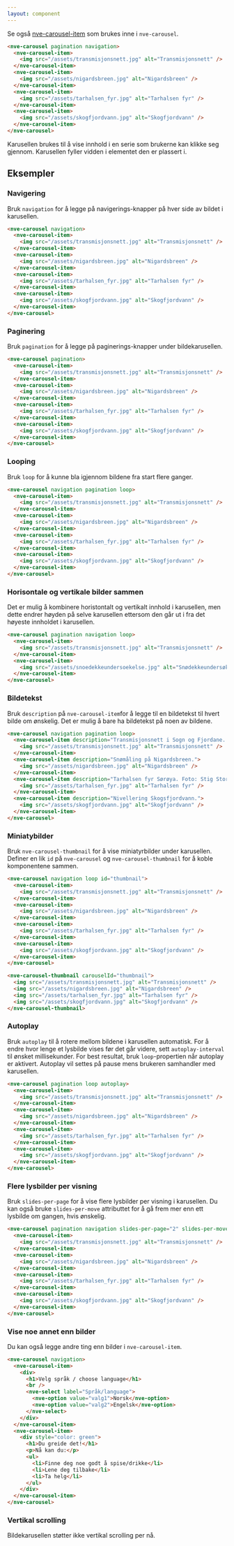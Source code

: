 ```yaml
---
layout: component
---
```


Se også [nve-carousel-item](./nve-carousel-item.html) som brukes inne i `nve-carousel`.

<CodeExamplePreview>

```html
<nve-carousel pagination navigation>
  <nve-carousel-item>
    <img src="/assets/transmisjonsnett.jpg" alt="Transmisjonsnett" />
  </nve-carousel-item>
  <nve-carousel-item>
    <img src="/assets/nigardsbreen.jpg" alt="Nigardsbreen" />
  </nve-carousel-item>
  <nve-carousel-item>
    <img src="/assets/tarhalsen_fyr.jpg" alt="Tarhalsen fyr" />
  </nve-carousel-item>
  <nve-carousel-item>
    <img src="/assets/skogfjordvann.jpg" alt="Skogfjordvann" />
  </nve-carousel-item>
</nve-carousel>
```

</CodeExamplePreview>

Karusellen brukes til å vise innhold i en serie som brukerne kan klikke seg gjennom. Karusellen fyller vidden i elementet den er plassert i.

## Eksempler

### Navigering

Bruk `navigation` for å legge på navigerings-knapper på hver side av bildet i karusellen.
<CodeExamplePreview>

```html
<nve-carousel navigation>
  <nve-carousel-item>
    <img src="/assets/transmisjonsnett.jpg" alt="Transmisjonsnett" />
  </nve-carousel-item>
  <nve-carousel-item>
    <img src="/assets/nigardsbreen.jpg" alt="Nigardsbreen" />
  </nve-carousel-item>
  <nve-carousel-item>
    <img src="/assets/tarhalsen_fyr.jpg" alt="Tarhalsen fyr" />
  </nve-carousel-item>
  <nve-carousel-item>
    <img src="/assets/skogfjordvann.jpg" alt="Skogfjordvann" />
  </nve-carousel-item>
</nve-carousel>
```

</CodeExamplePreview>

### Paginering

Bruk `pagination` for å legge på paginerings-knapper under bildekarusellen.

<CodeExamplePreview>

```html
<nve-carousel pagination>
  <nve-carousel-item>
    <img src="/assets/transmisjonsnett.jpg" alt="Transmisjonsnett" />
  </nve-carousel-item>
  <nve-carousel-item>
    <img src="/assets/nigardsbreen.jpg" alt="Nigardsbreen" />
  </nve-carousel-item>
  <nve-carousel-item>
    <img src="/assets/tarhalsen_fyr.jpg" alt="Tarhalsen fyr" />
  </nve-carousel-item>
  <nve-carousel-item>
    <img src="/assets/skogfjordvann.jpg" alt="Skogfjordvann" />
  </nve-carousel-item>
</nve-carousel>
```

</CodeExamplePreview>

### Looping

Bruk `loop` for å kunne bla igjennom bildene fra start flere ganger.

<CodeExamplePreview>

```html
<nve-carousel navigation pagination loop>
  <nve-carousel-item>
    <img src="/assets/transmisjonsnett.jpg" alt="Transmisjonsnett" />
  </nve-carousel-item>
  <nve-carousel-item>
    <img src="/assets/nigardsbreen.jpg" alt="Nigardsbreen" />
  </nve-carousel-item>
  <nve-carousel-item>
    <img src="/assets/tarhalsen_fyr.jpg" alt="Tarhalsen fyr" />
  </nve-carousel-item>
  <nve-carousel-item>
    <img src="/assets/skogfjordvann.jpg" alt="Skogfjordvann" />
  </nve-carousel-item>
</nve-carousel>
```

</CodeExamplePreview>

### Horisontale og vertikale bilder sammen

Det er mulig å kombinere horistontalt og vertikalt innhold i karusellen, men dette endrer høyden på selve karusellen ettersom den går ut i fra det høyeste innholdet i karusellen.

<CodeExamplePreview>

```html
<nve-carousel pagination navigation loop>
  <nve-carousel-item>
    <img src="/assets/transmisjonsnett.jpg" alt="Transmisjonsnett" />
  </nve-carousel-item>
  <nve-carousel-item>
    <img src="/assets/snoedekkeundersoekelse.jpg" alt="Snødekkeundersøkelse" />
  </nve-carousel-item>
</nve-carousel>
```

</CodeExamplePreview>

### Bildetekst

Bruk `description` på `nve-carousel-item`for å legge til en bildetekst til hvert bilde om ønskelig. Det er mulig å bare ha bildetekst på noen av bildene.

<CodeExamplePreview>

```html
<nve-carousel navigation pagination loop>
  <nve-carousel-item description="Transmisjonsnett i Sogn og Fjordane. Foto: Velaug Amalie Mook.">
    <img src="/assets/transmisjonsnett.jpg" alt="Transmisjonsnett" />
  </nve-carousel-item>
  <nve-carousel-item description="Snømåling på Nigardsbreen.">
    <img src="/assets/nigardsbreen.jpg" alt="Nigardsbreen" />
  </nve-carousel-item>
  <nve-carousel-item description="Tarhalsen fyr Sørøya. Foto: Stig Storheil.">
    <img src="/assets/tarhalsen_fyr.jpg" alt="Tarhalsen fyr" />
  </nve-carousel-item>
  <nve-carousel-item description="Nivellering Skogsfjordvann.">
    <img src="/assets/skogfjordvann.jpg" alt="Skogfjordvann" />
  </nve-carousel-item>
</nve-carousel>
```

</CodeExamplePreview>

### Miniatybilder

Bruk `nve-carousel-thumbnail` for å vise miniatyrbilder under karusellen. Definer en lik `id` på `nve-carousel` og `nve-carousel-thumbnail` for å koble komponentene sammen.

<CodeExamplePreview>

```html
<nve-carousel navigation loop id="thumbnail">
  <nve-carousel-item>
    <img src="/assets/transmisjonsnett.jpg" alt="Transmisjonsnett" />
  </nve-carousel-item>
  <nve-carousel-item>
    <img src="/assets/nigardsbreen.jpg" alt="Nigardsbreen" />
  </nve-carousel-item>
  <nve-carousel-item>
    <img src="/assets/tarhalsen_fyr.jpg" alt="Tarhalsen fyr" />
  </nve-carousel-item>
  <nve-carousel-item>
    <img src="/assets/skogfjordvann.jpg" alt="Skogfjordvann" />
  </nve-carousel-item>
</nve-carousel>

<nve-carousel-thumbnail carouselId="thumbnail">
  <img src="/assets/transmisjonsnett.jpg" alt="Transmisjonsnett" />
  <img src="/assets/nigardsbreen.jpg" alt="Nigardsbreen" />
  <img src="/assets/tarhalsen_fyr.jpg" alt="Tarhalsen fyr" />
  <img src="/assets/skogfjordvann.jpg" alt="Skogfjordvann" />
</nve-carousel-thumbnail>
```

</CodeExamplePreview>

### Autoplay

Bruk `autoplay` til å rotere mellom bildene i karusellen automatisk. For å endre hvor lenge et lysbilde vises før det går videre, sett `autoplay-interval` til ønsket millisekunder. For best resultat, bruk `loop`-propertien når autoplay er aktivert. Autoplay vil settes på pause mens brukeren samhandler med karusellen.

<CodeExamplePreview>

```html
<nve-carousel pagination loop autoplay>
  <nve-carousel-item>
    <img src="/assets/transmisjonsnett.jpg" alt="Transmisjonsnett" />
  </nve-carousel-item>
  <nve-carousel-item>
    <img src="/assets/nigardsbreen.jpg" alt="Nigardsbreen" />
  </nve-carousel-item>
  <nve-carousel-item>
    <img src="/assets/tarhalsen_fyr.jpg" alt="Tarhalsen fyr" />
  </nve-carousel-item>
  <nve-carousel-item>
    <img src="/assets/skogfjordvann.jpg" alt="Skogfjordvann" />
  </nve-carousel-item>
</nve-carousel>
```

</CodeExamplePreview>

### Flere lysbilder per visning

Bruk `slides-per-page` for å vise flere lysbilder per visning i karusellen. Du kan også bruke `slides-per-move` attributtet for å gå frem mer enn ett lysbilde om gangen, hvis ønskelig.

<CodeExamplePreview>

```html
<nve-carousel pagination navigation slides-per-page="2" slides-per-move="2">
  <nve-carousel-item>
    <img src="/assets/transmisjonsnett.jpg" alt="Transmisjonsnett" />
  </nve-carousel-item>
  <nve-carousel-item>
    <img src="/assets/nigardsbreen.jpg" alt="Nigardsbreen" />
  </nve-carousel-item>
  <nve-carousel-item>
    <img src="/assets/tarhalsen_fyr.jpg" alt="Tarhalsen fyr" />
  </nve-carousel-item>
  <nve-carousel-item>
    <img src="/assets/skogfjordvann.jpg" alt="Skogfjordvann" />
  </nve-carousel-item>
</nve-carousel>
```

</CodeExamplePreview>

### Vise noe annet enn bilder

Du kan også legge andre ting enn bilder i `nve-carousel-item`.

<CodeExamplePreview>

```html
<nve-carousel navigation>
  <nve-carousel-item>
    <div>
      <h1>Velg språk / choose language</h1>
      <br />
      <nve-select label="Språk/language">
        <nve-option value="valg1">Norsk</nve-option>
        <nve-option value="valg2">Engelsk</nve-option>
      </nve-select>
    </div>
  </nve-carousel-item>
  <nve-carousel-item>
    <div style="color: green">
      <h1>Du greide det!</h1>
      <p>Nå kan du:</p>
      <ul>
        <li>Finne deg noe godt å spise/drikke</li>
        <li>Lene deg tilbake</li>
        <li>Ta helg</li>
      </ul>
    </div>
  </nve-carousel-item>
</nve-carousel>
```

</CodeExamplePreview>

### Vertikal scrolling

Bildekarusellen støtter ikke vertikal scrolling per nå.
